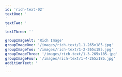 ```yaml
---
id: 'rich-text-02'
textOne: '
'
textTwo: '
'
textThree: ''

groupImageAlt: 'Rich Image'
groupImageOne: '/images/rich-text/1-1-265x185.jpg'
groupImageTwo: '/images/rich-text/1-2-265x185.jpg'
groupImageThree: '/images/rich-text/1-3-265x185.jpg'
groupImageFour: '/images/rich-text/1-4-265x185.jpg'
additionText: '
'
---
```

